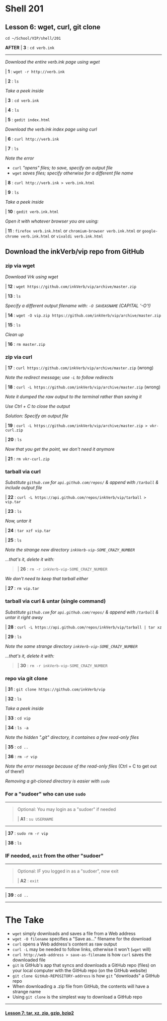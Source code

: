 # Shell 201
## Lesson 6: wget, curl, git clone

`cd ~/School/VIP/shell/201`

**AFTER** | **3** : `cd verb.ink`
___

*Download the entire verb.ink page using wget*

| **1** : `wget -r http://verb.ink`

| **2** : `ls`

*Take a peek inside*

| **3** : `cd verb.ink`

| **4** : `ls`

| **5** : `gedit index.html`

*Download the verb.ink index page using curl*

| **6** : `curl http://verb.ink`

| **7** : `ls`

*Note the error*
- `curl` *"opens" files; to save, specify an output file*
- `wget` *saves files; specify otherwise for a different file name*

| **8** : `curl http://verb.ink > verb.ink.html`

| **9** : `ls`

*Take a peek inside*

| **10** : `gedit verb.ink.html`

*Open it with whatever browser you are using:*

| **11** : `firefox verb.ink.html` or `chromium-browser verb.ink.html` or `google-chrome verb.ink.html` or `vivaldi verb.ink.html`

## Download the inkVerb/vip repo from GitHub

### zip via wget

*Download Vrk using wget*

| **12** : `wget https://github.com/inkVerb/vip/archive/master.zip`

| **13** : `ls`

*Specify a different output filename with: `-O SAVEASNAME` (CAPITAL '-O'!)*

| **14** : `wget -O vip.zip https://github.com/inkVerb/vip/archive/master.zip`

| **15** : `ls`

*Clean up*

| **16** : `rm master.zip`

### zip via curl

| **17** : `curl https://github.com/inkVerb/vip/archive/master.zip` (wrong)

*Note the redirect message; use `-L` to follow redirects*

| **18** : `curl -L https://github.com/inkVerb/vip/archive/master.zip` (wrong)

*Note it dumped the raw output to the terminal rather than saving it*

*Use Ctrl + C to close the output*

*Solution: Specify an output file*

| **19** : `curl -L https://github.com/inkVerb/vip/archive/master.zip > vkr-curl.zip`

| **20** : `ls`

*Now that you get the point, we don't need it anymore*

| **21** : `rm vkr-curl.zip`

### tarball via curl

*Substitute `github.com` for `api.github.com/repos/` & append with `/tarball` & include output file*

| **22** : `curl -L https://api.github.com/repos/inkVerb/vip/tarball > vip.tar`

| **23** : `ls`

*Now, untar it*

| **24** : `tar xzf vip.tar`

| **25** : `ls`

*Note the strange new directory `inkVerb-vip-SOME_CRAZY_NUMBER`*

*...that's it, delete it with:*

> | **26** : `rm -r inkVerb-vip-SOME_CRAZY_NUMBER`

*We don't need to keep that tarball either*

| **27** : `rm vip.tar`

### tarball via curl & untar (single command)

*Substitute `github.com` for `api.github.com/repos/` & append with `/tarball` & untar it right away*

| **28** : `curl -L https://api.github.com/repos/inkVerb/vip/tarball | tar xz`

| **29** : `ls`

*Note the same strange directory `inkVerb-vip-SOME_CRAZY_NUMBER`*

*...that's it, delete it with:*

> | **30** : `rm -r inkVerb-vip-SOME_CRAZY_NUMBER`

### repo via git clone

| **31** : `git clone https://github.com/inkVerb/vip`

| **32** : `ls`

*Take a peek inside*

| **33** : `cd vip`

| **34** : `ls -a`

*Note the hidden ".git" directory, it containes a few read-only files*

| **35** : `cd ..`

| **36** : `rm -r vip`

*Note the error message because of the read-only files* (Ctrl + C to get out of there!)

*Removing a git-cloned directory is easier with `sudo`*

### For a "sudoer" who can use `sudo`
>
___
> Optional: You may login as a "sudoer" if needed
>
> | **A1** : `su USERNAME`
>
___

| **37** : `sudo rm -r vip`

| **38** : `ls`

### IF needed, `exit` from the other "sudoer"
>
___
> Optional: IF you logged in as a "sudoer", now exit
>
> | **A2** : `exit`
>
___

| **39** : `cd ..`

___

# The Take

- `wget` simply downloads and saves a file from a Web address
- `wget -O filename` specifies a "Save as..." filename for the download
- `curl` opens a Web address's content as raw output
- `curl -L` may be needed to follow links, otherwise it won't (`wget` will)
- `curl http://web-address > save-as-filename` is how `curl` saves the downloaded file
- `git` is GitHub's app that syncs and downloads a GitHub repo (files) on your local computer with the GitHub repo (on the GitHub website)
- `git clone GitHub-REPOSITORY-address` is how `git` "downloads" a GitHub repo
- When downloading a .zip file from GitHub, the contents will have a strange name
- Using `git clone` is the simplest way to download a GitHub repo

___

#### [Lesson 7: tar, xz, zip, gzip, bzip2](https://github.com/inkVerb/vip/blob/master/201-shell/Lesson-07.md)
